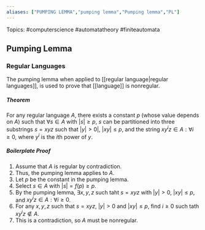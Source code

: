 ```yaml
---
aliases: ["PUMPING LEMMA","pumping lemma","Pumping lemma","PL"] 
---
```

Topics: #computerscience #automatatheory #finiteautomata 

## Pumping Lemma

### Regular Languages
The pumping lemma when applied to [[regular language|regular languages]], is used to prove that [[language]] is nonregular. 

##### Theorem
For any regular language $A$, there exists a constant $p$ (whose value depends on $A$) such that $\forall s \in A$ with $|s| \geq p$, $s$ can be partitioned into three substrings $s=xyz$ such that $|y| > 0|$, $|xy| \leq p$, and the string $xy^iz \in A : \forall i \geq 0$, where $y^i$ is the $i$th power of $y$.

##### Boilerplate Proof
1. Assume that $A$ is regular by contradiction. 
2. Thus, the pumping lemma applies to $A$.
3. Let $p$ be the constant in the pumping lemma. 
4. Select $s \in A$ with $|s|=f(p) \geq p$.
5. By the pumping lemma, $\exists x,y,z$ such taht $s=xyz$ with $|y| > 0$,  $|xy| \leq p$, and $xy^iz \in A:\forall i \geq 0$.
6. For any $x, y, z$ such that $s = xyz$, $|y| > 0$ and $|xy| \leq p$, find $i \geq 0$ such tath $xy^iz \notin A$.
7. This is a contradiction, so $A$ must be nonregular.